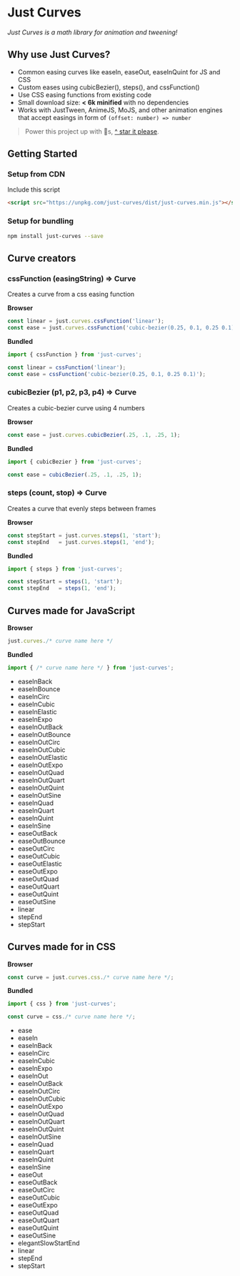 # Just Curves

*Just Curves is a math library for animation and tweening!*

## Why use Just Curves?

- Common easing curves like easeIn, easeOut, easeInQuint for JS and CSS
- Custom eases using cubicBezier(), steps(), and cssFunction()
- Use CSS easing functions from existing code
- Small download size: __< 6k minified__  with no dependencies
- Works with JustTween, AnimeJS, MoJS, and other animation engines that accept easings in form of ```(offset: number) => number```

> Power this project up with 🌟s,  [^ star it please](https://github.com/just-animate/just-curves/stargazers).

## Getting Started

### Setup from CDN
Include this script
```html
<script src="https://unpkg.com/just-curves/dist/just-curves.min.js"></script>
```

### Setup for bundling

```bash
npm install just-curves --save
```

## Curve creators

### cssFunction (easingString) => Curve
Creates a curve from a css easing function

**Browser**
```ts
const linear = just.curves.cssFunction('linear');
const ease = just.curves.cssFunction('cubic-bezier(0.25, 0.1, 0.25 0.1)');
```

**Bundled**
```ts
import { cssFunction } from 'just-curves';

const linear = cssFunction('linear');
const ease = cssFunction('cubic-bezier(0.25, 0.1, 0.25 0.1)');
```

### cubicBezier (p1, p2, p3, p4) => Curve
Creates a cubic-bezier curve using 4 numbers

**Browser**
```ts
const ease = just.curves.cubicBezier(.25, .1, .25, 1);
```

**Bundled**
```ts
import { cubicBezier } from 'just-curves';

const ease = cubicBezier(.25, .1, .25, 1);
```

### steps (count, stop) => Curve
Creates a curve that evenly steps between frames

**Browser**
```ts
const stepStart = just.curves.steps(1, 'start');
const stepEnd   = just.curves.steps(1, 'end');
```

**Bundled**
```ts
import { steps } from 'just-curves';

const stepStart = steps(1, 'start');
const stepEnd   = steps(1, 'end');
```

## Curves made for JavaScript

**Browser**
```ts
just.curves./* curve name here */
```

**Bundled**
```ts
import { /* curve name here */ } from 'just-curves';
```

- easeInBack
- easeInBounce
- easeInCirc
- easeInCubic
- easeInElastic
- easeInExpo
- easeInOutBack
- easeInOutBounce
- easeInOutCirc
- easeInOutCubic
- easeInOutElastic
- easeInOutExpo
- easeInOutQuad
- easeInOutQuart
- easeInOutQuint
- easeInOutSine
- easeInQuad
- easeInQuart
- easeInQuint
- easeInSine
- easeOutBack
- easeOutBounce
- easeOutCirc
- easeOutCubic
- easeOutElastic
- easeOutExpo
- easeOutQuad
- easeOutQuart
- easeOutQuint
- easeOutSine
- linear
- stepEnd
- stepStart

## Curves made for in CSS

**Browser**
```ts
const curve = just.curves.css./* curve name here */;
```

**Bundled**
```ts
import { css } from 'just-curves';

const curve = css./* curve name here */;
```

- ease
- easeIn
- easeInBack
- easeInCirc
- easeInCubic
- easeInExpo
- easeInOut
- easeInOutBack
- easeInOutCirc
- easeInOutCubic
- easeInOutExpo
- easeInOutQuad
- easeInOutQuart
- easeInOutQuint
- easeInOutSine
- easeInQuad
- easeInQuart
- easeInQuint
- easeInSine
- easeOut
- easeOutBack
- easeOutCirc
- easeOutCubic
- easeOutExpo
- easeOutQuad
- easeOutQuart
- easeOutQuint
- easeOutSine
- elegantSlowStartEnd
- linear
- stepEnd
- stepStart
